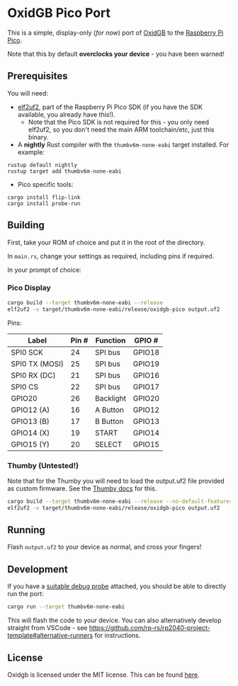 OxidGB Pico Port
================

This is a simple, display-only (*for now*) port of [OxidGB](https://github.com/j-selby/oxidgb) to the 
[Raspberry Pi Pico](https://www.raspberrypi.org/documentation/rp2040/getting-started/).

Note that this by default **overclocks your device** - you have been warned! 

Prerequisites
-------------

You will need:

- [elf2uf2](https://github.com/raspberrypi/pico-sdk/tree/master/tools/elf2uf2), 
  part of the Raspberry Pi Pico SDK (if you have the SDK available, you already
  have this!).
    - Note that the Pico SDK is not required for this - you only need elf2uf2, so
      you don't need the main ARM toolchain/etc, just this binary.
- A **nightly** Rust compiler with the `thumbv6m-none-eabi` target installed. For
  example:

```
rustup default nightly
rustup target add thumbv6m-none-eabi
```

- Pico specific tools:

```
cargo install flip-link
cargo install probe-run
```

Building
--------

First, take your ROM of choice and put it in the root of the directory.

In `main.rs`, change your settings as required, including pins if required.

In your prompt of choice:

### Pico Display

```bash
cargo build --target thumbv6m-none-eabi --release
elf2uf2 -v target/thumbv6m-none-eabi/release/oxidgb-pico output.uf2
```

Pins:

| Label          | Pin # | Function  | GPIO # |
|----------------|-------|-----------|--------|
| SPI0 SCK       | 24    | SPI bus   | GPIO18 |
| SPI0 TX (MOSI) | 25    | SPI bus   | GPIO19 |
| SPI0 RX (DC)   | 21    | SPI bus   | GPIO16 |
| SPI0 CS        | 22    | SPI bus   | GPIO17 |
| GPIO20         | 26    | Backlight | GPIO20 |
| GPIO12 (A)     | 16    | A Button  | GPIO12 |
| GPIO13 (B)     | 17    | B Button  | GPIO13 |
| GPIO14 (X)     | 19    | START     | GPIO14 |
| GPIO15 (Y)     | 20    | SELECT    | GPIO15 |

### Thumby (Untested!)

Note that for the Thumby you will need to load the output.uf2 file provided as
custom firmware. See the [Thumby docs](https://thumby.us/FAQ/) for this.

```bash
cargo build --target thumbv6m-none-eabi --release --no-default-features --features thumby
elf2uf2 -v target/thumbv6m-none-eabi/release/oxidgb-pico output.uf2
```

Running
-------

Flash `output.uf2` to your device as normal, and cross your fingers!

Development
-----------

If you have a [suitable debug probe](https://github.com/rp-rs/rp2040-project-template/blob/main/debug_probes.md)
attached, you should be able to directly run the port:

```bash
cargo run --target thumbv6m-none-eabi
```

This will flash the code to your device. You can also alternatively develop
straight from VSCode - see <https://github.com/rp-rs/rp2040-project-template#alternative-runners>
for instructions.

License
-------

Oxidgb is licensed under the MIT license. This can be found [here](LICENSE).
